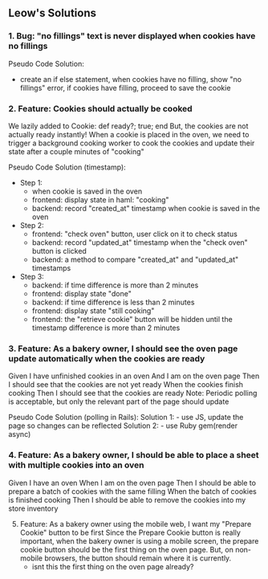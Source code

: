 Leow's Solutions
-----------------------

### 1. Bug: "no fillings" text is never displayed when cookies have no fillings

Pseudo Code Solution:
- create an if else statement, when cookies have no filling, show "no fillings" error, if cookies have filling, proceed to save the cookie

### 2. Feature: Cookies should actually be cooked
   We lazily added to Cookie: def ready?; true; end
   But, the cookies are not actually ready instantly! When a cookie is placed in the oven, we need to trigger a background cooking worker to cook the cookies and update their state after a couple minutes of "cooking"

Pseudo Code Solution (timestamp):
- Step 1:
   - when cookie is saved in the oven
   - frontend: display state in haml: "cooking"
   - backend: record "created_at" timestamp when cookie is saved in the oven
- Step 2:
   - frontend: "check oven" button, user click on it to check status
   - backend: record "updated_at" timestamp when the "check oven" button is clicked
   - backend: a method to compare "created_at" and "updated_at" timestamps
- Step 3:
   - backend: if time difference is more than 2 minutes
   - frontend: display state "done"
   - backend: if time difference is less than 2 minutes
   - frontend: display state "still cooking"
   - frontend: the "retrieve cookie" button will be hidden until the timestamp difference is more than 2 minutes

### 3. Feature: As a bakery owner, I should see the oven page update automatically when the cookies are ready
   Given I have unfinished cookies in an oven
   And I am on the oven page
   Then I should see that the cookies are not yet ready
   When the cookies finish cooking
   Then I should see that the cookies are ready
   Note: Periodic polling is acceptable, but only the relevant part of the page should update

Pseudo Code Solution (polling in Rails):
   Solution 1: - use JS, update the page so changes can be reflected
   Solution 2: - use Ruby gem(render async)

### 4. Feature: As a bakery owner, I should be able to place a sheet with multiple cookies into an oven
   Given I have an oven
   When I am on the oven page
   Then I should be able to prepare a batch of cookies with the same filling
   When the batch of cookies is finished cooking
   Then I should be able to remove the cookies into my store inventory

5. Feature: As a bakery owner using the mobile web, I want my "Prepare Cookie" button to be first
   Since the Prepare Cookie button is really important, when the bakery owner is using a mobile screen, the prepare cookie button should be the first thing on the oven page. But, on non-mobile browsers, the button should remain where it is currently.
   - isnt this the first thing on the oven page already?